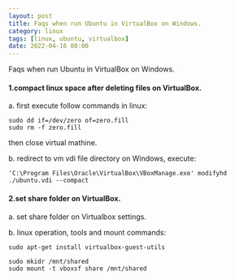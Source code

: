 ```yaml
---
layout: post
title: Faqs when run Ubuntu in VirtualBox on Windows.
category: linux
tags: [linux, ubuntu, virtualbox]
date: 2022-04-16 08:00
---
```

Faqs when run Ubuntu in VirtualBox on Windows.

#### 1.compact linux space after deleting files on VirtualBox.

a. first execute follow commands in linux:
```
sudo dd if=/dev/zero of=zero.fill
sudo rm -f zero.fill
```
then close virtual mathine.

b. redirect to vm vdi file directory on Windows, execute:
```
'C:\Program Files\Oracle\VirtualBox\VBoxManage.exe' modifyhd ./ubuntu.vdi --compact
```

#### 2.set share folder on VirtualBox.
a. set share folder on Virtualbox settings.

b. linux operation, tools and mount commands:
```
sudo apt-get install virtualbox-guest-utils

sudo mkidr /mnt/shared
sudo mount -t vboxsf share /mnt/shared
```
